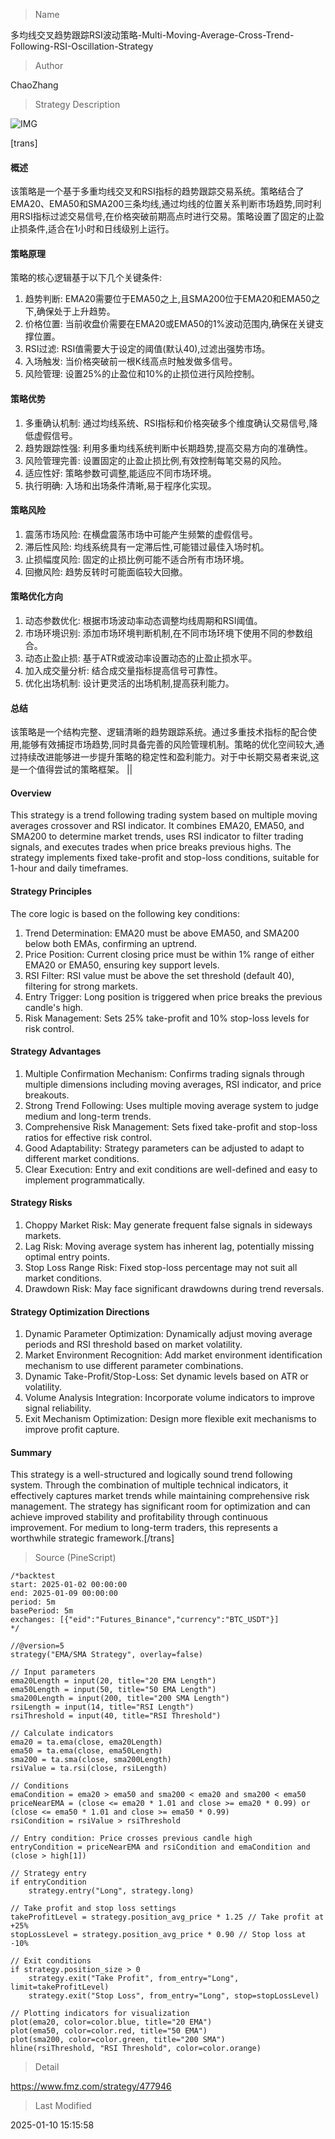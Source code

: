 
> Name

多均线交叉趋势跟踪RSI波动策略-Multi-Moving-Average-Cross-Trend-Following-RSI-Oscillation-Strategy

> Author

ChaoZhang

> Strategy Description

![IMG](https://www.fmz.com/upload/asset/202f7f27946cc2976e3.png)

[trans]
#### 概述
该策略是一个基于多重均线交叉和RSI指标的趋势跟踪交易系统。策略结合了EMA20、EMA50和SMA200三条均线,通过均线的位置关系判断市场趋势,同时利用RSI指标过滤交易信号,在价格突破前期高点时进行交易。策略设置了固定的止盈止损条件,适合在1小时和日线级别上运行。

#### 策略原理
策略的核心逻辑基于以下几个关键条件:
1. 趋势判断: EMA20需要位于EMA50之上,且SMA200位于EMA20和EMA50之下,确保处于上升趋势。
2. 价格位置: 当前收盘价需要在EMA20或EMA50的1%波动范围内,确保在关键支撑位置。
3. RSI过滤: RSI值需要大于设定的阈值(默认40),过滤出强势市场。
4. 入场触发: 当价格突破前一根K线高点时触发做多信号。
5. 风险管理: 设置25%的止盈位和10%的止损位进行风险控制。

#### 策略优势
1. 多重确认机制: 通过均线系统、RSI指标和价格突破多个维度确认交易信号,降低虚假信号。
2. 趋势跟踪性强: 利用多重均线系统判断中长期趋势,提高交易方向的准确性。
3. 风险管理完善: 设置固定的止盈止损比例,有效控制每笔交易的风险。
4. 适应性好: 策略参数可调整,能适应不同市场环境。
5. 执行明确: 入场和出场条件清晰,易于程序化实现。

#### 策略风险
1. 震荡市场风险: 在横盘震荡市场中可能产生频繁的虚假信号。
2. 滞后性风险: 均线系统具有一定滞后性,可能错过最佳入场时机。
3. 止损幅度风险: 固定的止损比例可能不适合所有市场环境。
4. 回撤风险: 趋势反转时可能面临较大回撤。

#### 策略优化方向
1. 动态参数优化: 根据市场波动率动态调整均线周期和RSI阈值。
2. 市场环境识别: 添加市场环境判断机制,在不同市场环境下使用不同的参数组合。
3. 动态止盈止损: 基于ATR或波动率设置动态的止盈止损水平。
4. 加入成交量分析: 结合成交量指标提高信号可靠性。
5. 优化出场机制: 设计更灵活的出场机制,提高获利能力。

#### 总结
该策略是一个结构完整、逻辑清晰的趋势跟踪系统。通过多重技术指标的配合使用,能够有效捕捉市场趋势,同时具备完善的风险管理机制。策略的优化空间较大,通过持续改进能够进一步提升策略的稳定性和盈利能力。对于中长期交易者来说,这是一个值得尝试的策略框架。 ||

#### Overview
This strategy is a trend following trading system based on multiple moving averages crossover and RSI indicator. It combines EMA20, EMA50, and SMA200 to determine market trends, uses RSI indicator to filter trading signals, and executes trades when price breaks previous highs. The strategy implements fixed take-profit and stop-loss conditions, suitable for 1-hour and daily timeframes.

#### Strategy Principles
The core logic is based on the following key conditions:
1. Trend Determination: EMA20 must be above EMA50, and SMA200 below both EMAs, confirming an uptrend.
2. Price Position: Current closing price must be within 1% range of either EMA20 or EMA50, ensuring key support levels.
3. RSI Filter: RSI value must be above the set threshold (default 40), filtering for strong markets.
4. Entry Trigger: Long position is triggered when price breaks the previous candle's high.
5. Risk Management: Sets 25% take-profit and 10% stop-loss levels for risk control.

#### Strategy Advantages
1. Multiple Confirmation Mechanism: Confirms trading signals through multiple dimensions including moving averages, RSI indicator, and price breakouts.
2. Strong Trend Following: Uses multiple moving average system to judge medium and long-term trends.
3. Comprehensive Risk Management: Sets fixed take-profit and stop-loss ratios for effective risk control.
4. Good Adaptability: Strategy parameters can be adjusted to adapt to different market conditions.
5. Clear Execution: Entry and exit conditions are well-defined and easy to implement programmatically.

#### Strategy Risks
1. Choppy Market Risk: May generate frequent false signals in sideways markets.
2. Lag Risk: Moving average system has inherent lag, potentially missing optimal entry points.
3. Stop Loss Range Risk: Fixed stop-loss percentage may not suit all market conditions.
4. Drawdown Risk: May face significant drawdowns during trend reversals.

#### Strategy Optimization Directions
1. Dynamic Parameter Optimization: Dynamically adjust moving average periods and RSI threshold based on market volatility.
2. Market Environment Recognition: Add market environment identification mechanism to use different parameter combinations.
3. Dynamic Take-Profit/Stop-Loss: Set dynamic levels based on ATR or volatility.
4. Volume Analysis Integration: Incorporate volume indicators to improve signal reliability.
5. Exit Mechanism Optimization: Design more flexible exit mechanisms to improve profit capture.

#### Summary
This strategy is a well-structured and logically sound trend following system. Through the combination of multiple technical indicators, it effectively captures market trends while maintaining comprehensive risk management. The strategy has significant room for optimization and can achieve improved stability and profitability through continuous improvement. For medium to long-term traders, this represents a worthwhile strategic framework.[/trans]



> Source (PineScript)

``` pinescript
/*backtest
start: 2025-01-02 00:00:00
end: 2025-01-09 00:00:00
period: 5m
basePeriod: 5m
exchanges: [{"eid":"Futures_Binance","currency":"BTC_USDT"}]
*/

//@version=5
strategy("EMA/SMA Strategy", overlay=false)

// Input parameters
ema20Length = input(20, title="20 EMA Length")
ema50Length = input(50, title="50 EMA Length")
sma200Length = input(200, title="200 SMA Length")
rsiLength = input(14, title="RSI Length")
rsiThreshold = input(40, title="RSI Threshold")

// Calculate indicators
ema20 = ta.ema(close, ema20Length)
ema50 = ta.ema(close, ema50Length)
sma200 = ta.sma(close, sma200Length)
rsiValue = ta.rsi(close, rsiLength)

// Conditions
emaCondition = ema20 > ema50 and sma200 < ema20 and sma200 < ema50
priceNearEMA = (close <= ema20 * 1.01 and close >= ema20 * 0.99) or (close <= ema50 * 1.01 and close >= ema50 * 0.99)
rsiCondition = rsiValue > rsiThreshold

// Entry condition: Price crosses previous candle high
entryCondition = priceNearEMA and rsiCondition and emaCondition and (close > high[1])

// Strategy entry
if entryCondition
    strategy.entry("Long", strategy.long)

// Take profit and stop loss settings
takeProfitLevel = strategy.position_avg_price * 1.25 // Take profit at +25%
stopLossLevel = strategy.position_avg_price * 0.90 // Stop loss at -10%

// Exit conditions
if strategy.position_size > 0
    strategy.exit("Take Profit", from_entry="Long", limit=takeProfitLevel)
    strategy.exit("Stop Loss", from_entry="Long", stop=stopLossLevel)

// Plotting indicators for visualization
plot(ema20, color=color.blue, title="20 EMA")
plot(ema50, color=color.red, title="50 EMA")
plot(sma200, color=color.green, title="200 SMA")
hline(rsiThreshold, "RSI Threshold", color=color.orange)

```

> Detail

https://www.fmz.com/strategy/477946

> Last Modified

2025-01-10 15:15:58
